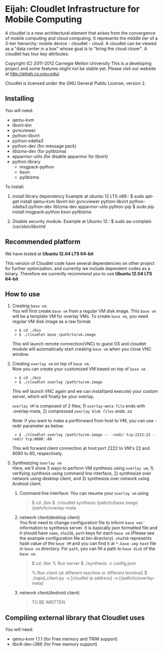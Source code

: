 Eijah: Cloudlet Infrastructure for Mobile Computing
========================================================
A cloudlet is a new architectural element that arises from the convergence of
mobile computing and cloud computing. It represents the middle tier of a
3-tier hierarchy:  mobile device - cloudlet - cloud.   A cloudlet can be
viewed as a "data center in a box" whose  goal is to "bring the cloud closer".
A cloudlet has four key attributes: 

Copyright (C) 2011-2012 Carnegie Mellon University
This is a developing project and some features might not be stable yet.
Please visit our website at <http://elijah.cs.cmu.edu/>.

Cloudlet is licensed under the GNU General Public License, version 2.



Installing
----------

You will need:

* qemu-kvm
* libvirt-bin
* gvncviewer
* python-libvirt
* python-xdelta3
* python-dev (for message pack)
* liblzma-dev (for pyliblzma)
* apparmor-utils (for disable apparmor for libvirt)
* python library
    - msgpack-python
    - bson
	- pyliblzma

To install:

1. install library dependency
   Example at ubuntu 12 LTS x86::
     $ sudo apt-get install qemu-kvm libvirt-bin gvncviewer python-libvirt python-xdelta3 python-dev liblzma-dev apparmor-utils python-pip
     $ sudo pip install msgpack-python bson pyliblzma

2. Disable security module.
   Example at Ubuntu 12::
     $ sudo aa-complain /usr/sbin/libvirtd



Recommended platform
---------------------

We have tested at __Ubuntu 12.04 LTS 64-bit__

This version of Cloudlet code have several dependencies on other project for
further optimization, and currently we include dependent codes as a binary.
Therefore we currently recommend you to use __Ubuntu 12.04 LTS 64-bit__



How to use
--------------			

1. Creating ``base vm``.  
    You will first create ``base vm`` from a regular VM disk image. This ``base vm`` will be a template VM for overlay VMs. To create ``base vm``, you need regular VM disk image as a raw format.  

        > $ cd ./bin
        > $ ./cloudlet base /path/to/vm.image

    This will launch remote connection(VNC) to guest OS and cloudlet module will automatically start creating ``base vm`` when you close VNC window.


2. Creating ``overlay vm`` on top of ``base vm``.  
    Now you can create your customized VM based on top of ``base vm``  
  
        > $ cd ./bin
        > $ ./cloudlet overlay /path/to/vm.image

    This will launch VNC again and we can install(and execute) your custom server, which will finally be your overlay.

    ``overlay VM`` is composed of 2 files; 1) ``overlay-meta file`` ends with .overlay-meta, 2) compressed ``overlay blob files`` ends .xz


    Note: if you want to make a portforward from host to VM, you can use -redir parameter as below. 

        > $ ./cloudlet overlay /path/to/vm.image -- -redir tcp:2222:22 -redir tcp:8080::80

    This will forward client connection at host port 2222 to VM's 22 and 8080 to 80, respectively.


3. Synthesizing ``overlay vm``  
    Here, we'll show 3 ways to perform VM synthesis using ``overlay vm``; 1) verifying synthesis using command line interface, 2) synthesize over network using desktop client, and 3) synthesize over network using Android client.  

    1) Command line interface: You can resume your ``overlay vm`` using 

        > $ cd ./bin
        > $ ./cloudlet synthesis /path/to/base.image /path/to/overlay-meta
    
    2) network client(desktop client)  
    You first need to change configuration file to inform ``base vms'``
  information to synthesis server. It is basically json formatted file and it
  should have ``name``, ``sha256``, ``path`` keys for each ``base vm`` (Please
  see the example configuration file at bin directory). ``sha256`` represents
  hash value of the ``base VM`` and you can find it at ``*.base-img-hash`` file
  in ``base vm`` directory. For ``path``, you can fill a path to ``base disk``
  of the ``base vm``.
  
        > $ cd ./bin
        > % Run server
        > $ ./synthesis -c config.json    
    
        > % Run client (at different machine or different terminal)
        > $ ./rapid_client.py -s [cloudlet ip address] -o [/path/to/overlay-meta]

    
    3) network client(Android client)  
        > TO BE WRITTEN



Compiling external library that Cloudlet uses
----------------------------------------------

You will need:

* qemu-kvm 1.1.1 (for Free memory and TRIM support)
* libc6-dev-i386 (for Free memory support)
